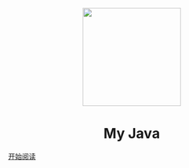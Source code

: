 <p align="center">
<img src="https://api.mfstudio.cc/bing/" width="200" height="200"/>
</p>
<h1 align="center">My Java</h1>

[开始阅读](#Java)